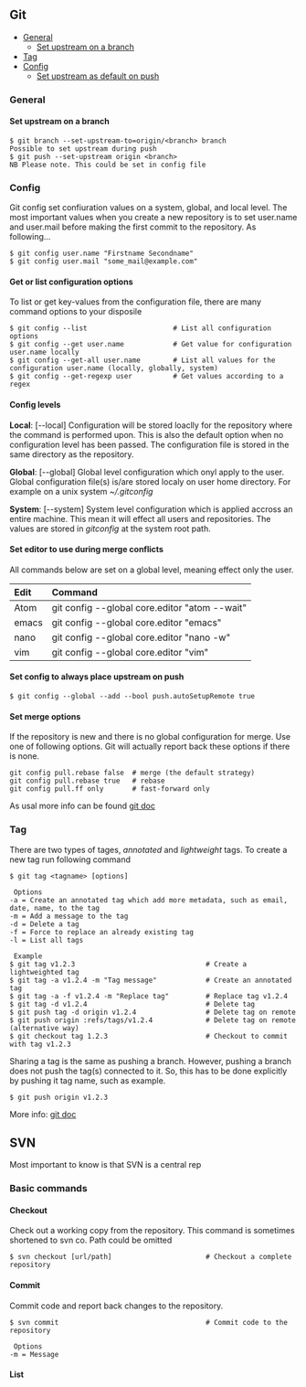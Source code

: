 
## Git

* [General](#general)
    - [Set upstream on a branch](#set-upstream-on-a-branch)
* [Tag](#tag)
* [Config](#config)
    - [Set upstream as default on push](#set-config-to-always-place-upstream-on-push)

### General

#### Set upstream on a branch
```
$ git branch --set-upstream-to=origin/<branch> branch
Possible to set upstream during push 
$ git push --set-upstream origin <branch>
NB Please note. This could be set in config file 
```

### Config
Git config set confiuration values on a system, global, and local level. The most important values when you create a new repository is to set user.name and user.mail before making the first commit to the repository. As following...
``` 
$ git config user.name "Firstname Secondname"
$ git config user.mail "some_mail@example.com"
```
#### Get or list configuration options
To list or get key-values from the configuration file, there are many command options to your disposile

```
$ git config --list                     # List all configuration options
$ git config --get user.name            # Get value for configuration user.name locally
$ git config --get-all user.name        # List all values for the configuration user.name (locally, globally, system)
$ git config --get-regexp user          # Get values according to a regex
```

#### Config levels
**Local**: [--local] Configuration will be stored loaclly for the repository where the command is performed upon. This is also the default option when no configuration level has been passed. The configuration file is stored in the same directory as the repository. 

**Global**: [--global] Global level configuration which onyl apply to the user. Global configuration file(s) is/are stored localy on user home directory. For example on a unix system *~/.gitconfig*

**System**: [--system] System level configuration which is applied accross an entire machine. This mean it will effect all users and repositories. The values are stored in *gitconfig* at the system root path. 

#### Set editor to use during merge conflicts
All commands below are set on a global level, meaning effect only the user. 

|Edit               |Command                                            |
|:------------------|:--------------------------------------------------|
| Atom              | git config --global core.editor "atom --wait"     |
| emacs             | git config --global core.editor "emacs"           |
| nano              | git config --global core.editor "nano -w"         |
| vim               | git config --global core.editor "vim"             |

#### Set config to always place upstream on push
```
$ git config --global --add --bool push.autoSetupRemote true
```
#### Set merge options
If the repository is new and there is no global configuration for merge. Use one of following options. Git will actually report back these options if there is none. 
```
git config pull.rebase false  # merge (the default strategy)
git config pull.rebase true   # rebase
git config pull.ff only       # fast-forward only
```


As usal more info can be found [git doc](https://git-scm.com/docs/git-config)

### Tag
There are two types of tages, *annotated* and *lightweight* tags. To create a new tag run following command
```
$ git tag <tagname> [options] 

 Options
-a = Create an annotated tag which add more metadata, such as email, date, name, to the tag
-m = Add a message to the tag
-d = Delete a tag
-f = Force to replace an already existing tag
-l = List all tags

 Example
$ git tag v1.2.3                                # Create a lightweighted tag
$ git tag -a v1.2.4 -m "Tag message"            # Create an annotated tag
$ git tag -a -f v1.2.4 -m "Replace tag"         # Replace tag v1.2.4
$ git tag -d v1.2.4                             # Delete tag
$ git push tag -d origin v1.2.4                 # Delete tag on remote
$ git push origin :refs/tags/v1.2.4             # Delete tag on remote (alternative way)
$ git checkout tag 1.2.3                        # Checkout to commit with tag v1.2.3
```
Sharing a tag is the same as pushing a branch. However, pushing a branch does not push the tag(s) connected to it. So, this has to be done explicitly by pushing it tag name, such as example.
```
$ git push origin v1.2.3
```

More info: [git doc](https://git-scm.com/docs/git-tag)

## SVN
Most important to know is that SVN is a central rep
### Basic commands

#### Checkout
Check out a working copy from the repository. This command is sometimes shortened to svn co. Path could be omitted
```
$ svn checkout [url/path]                       # Checkout a complete repository 

```

#### Commit
Commit code and report back changes to the repository.
```
$ svn commit                                    # Commit code to the repository

 Options
-m = Message
```

#### List
